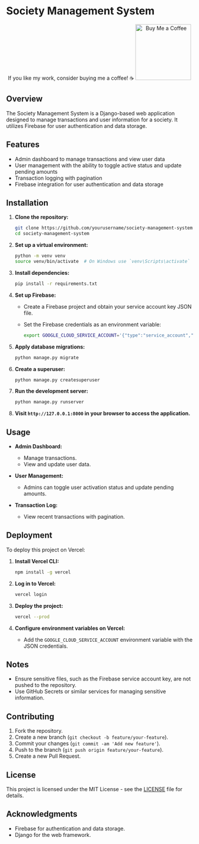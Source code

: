 # Society Management System

<div align="center">
If you like my work, consider buying me a coffee! ☕️
<a href="https://www.buymeacoffee.com/bogusdeck" target="_blank">
    <img src="https://cdn.buymeacoffee.com/buttons/v2/default-yellow.png" alt="Buy Me a Coffee" width="150" />
</a>
</div>


## Overview

The Society Management System is a Django-based web application designed to manage transactions and user information for a society. It utilizes Firebase for user authentication and data storage.

## Features

- Admin dashboard to manage transactions and view user data
- User management with the ability to toggle active status and update pending amounts
- Transaction logging with pagination
- Firebase integration for user authentication and data storage

## Installation

1. **Clone the repository:**

    ```bash
    git clone https://github.com/yourusername/society-management-system.git
    cd society-management-system
    ```

2. **Set up a virtual environment:**

    ```bash
    python -m venv venv
    source venv/bin/activate  # On Windows use `venv\Scripts\activate`
    ```

3. **Install dependencies:**

    ```bash
    pip install -r requirements.txt
    ```

4. **Set up Firebase:**

    - Create a Firebase project and obtain your service account key JSON file.
    - Set the Firebase credentials as an environment variable:

      ```bash
      export GOOGLE_CLOUD_SERVICE_ACCOUNT='{"type":"service_account","project_id":"your-project-id", ...}'
      ```

5. **Apply database migrations:**

    ```bash
    python manage.py migrate
    ```

6. **Create a superuser:**

    ```bash
    python manage.py createsuperuser
    ```

7. **Run the development server:**

    ```bash
    python manage.py runserver
    ```

8. **Visit `http://127.0.0.1:8000` in your browser to access the application.**

## Usage

- **Admin Dashboard:**
  - Manage transactions.
  - View and update user data.

- **User Management:**
  - Admins can toggle user activation status and update pending amounts.

- **Transaction Log:**
  - View recent transactions with pagination.

## Deployment

To deploy this project on Vercel:

1. **Install Vercel CLI:**

    ```bash
    npm install -g vercel
    ```

2. **Log in to Vercel:**

    ```bash
    vercel login
    ```

3. **Deploy the project:**

    ```bash
    vercel --prod
    ```

4. **Configure environment variables on Vercel:**
   - Add the `GOOGLE_CLOUD_SERVICE_ACCOUNT` environment variable with the JSON credentials.

## Notes

- Ensure sensitive files, such as the Firebase service account key, are not pushed to the repository.
- Use GitHub Secrets or similar services for managing sensitive information.

## Contributing

1. Fork the repository.
2. Create a new branch (`git checkout -b feature/your-feature`).
3. Commit your changes (`git commit -am 'Add new feature'`).
4. Push to the branch (`git push origin feature/your-feature`).
5. Create a new Pull Request.

## License

This project is licensed under the MIT License - see the [LICENSE](LICENSE) file for details.

## Acknowledgments

- Firebase for authentication and data storage.
- Django for the web framework.
